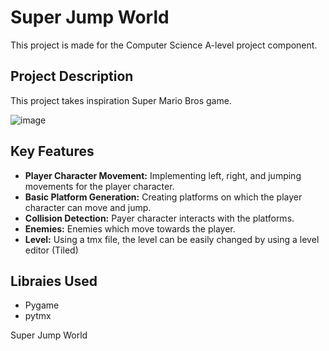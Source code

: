# Super Jump World

This project is made for the Computer Science A-level project component.

## Project Description

This project takes inspiration Super Mario Bros game.

![image](https://github.com/user-attachments/assets/982a5e02-03ff-415c-8c40-620a5271c24f)

## Key Features

- **Player Character Movement:** Implementing left, right, and jumping movements for the player character.
- **Basic Platform Generation:** Creating platforms on which the player character can move and jump.
- **Collision Detection:** Payer character interacts with the platforms.
- **Enemies:** Enemies which move towards the player.
- **Level:** Using a tmx file, the level can be easily changed by using a level editor (Tiled)

## Libraies Used

- Pygame
- pytmx

Super Jump World
